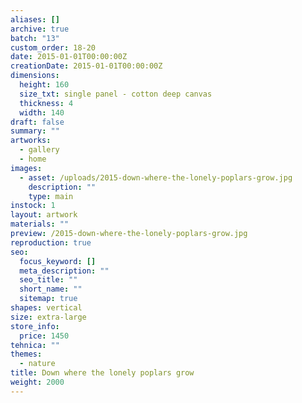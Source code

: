 ```yaml
---
aliases: []
archive: true
batch: "13"
custom_order: 18-20
date: 2015-01-01T00:00:00Z
creationDate: 2015-01-01T00:00:00Z
dimensions:
  height: 160
  size_txt: single panel - cotton deep canvas
  thickness: 4
  width: 140
draft: false
summary: ""
artworks:
  - gallery
  - home
images:
  - asset: /uploads/2015-down-where-the-lonely-poplars-grow.jpg
    description: ""
    type: main
instock: 1
layout: artwork
materials: ""
preview: /2015-down-where-the-lonely-poplars-grow.jpg
reproduction: true
seo:
  focus_keyword: []
  meta_description: ""
  seo_title: ""
  short_name: ""
  sitemap: true
shapes: vertical
size: extra-large
store_info:
  price: 1450
tehnica: ""
themes:
  - nature
title: Down where the lonely poplars grow
weight: 2000
---
```

